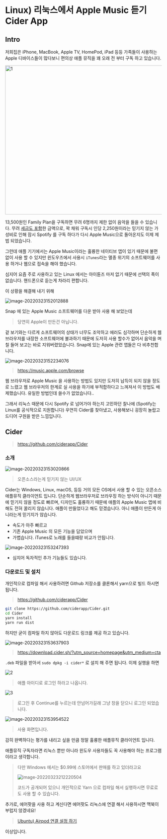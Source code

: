 # Linux) 리눅스에서 Apple Music 듣기 Cider App

## Intro

저희집은 iPhone, MacBook, Apple TV, HomePod, iPad 등등 가족들이 사용하는 Apple 디바이스들이 많다보니 편의상 애플 뮤직을  꽤 오래 전 부터 구독 하고 있습니다.

<img src=https://raw.githubusercontent.com/Shane-Park/mdblog/main/OS/linux/cider.assets/image-20220323151555440.webp width=750 height=480 alt=1>

13,500원인 Family Plan을 구독하면 무려 6명까지 제한 없이 음악을 들을 수 있습니다. 무려 <u>세금도 포함</u>한 금액으로, 꽉 채워 구독시 인당 2,250원이라는 믿기지 않는 가성비로 인해 잠시 Spotify 를 구독 하다가 다시 Apple Music으로 돌아온지도 이제 제법 되었습니다.

그런데 애플 기기에서는 Apple Music이라는 훌륭한 네이티브 앱이 있기 때문에 불편 없이 사용 할 수 있지만 윈도우즈에서 사용시 `iTunes`라는 멸종 위기의 소프트웨어를 사용 하거나 웹으로 접속을 해야 했습니다.

심지어 요즘 주로 사용하고 있는 Linux 에서는 아이튠즈 마저 없기 때문에 선택의 폭이 없습니다. 핸드폰으로 듣는게 차라리 편합니다.

이 상황을 해결해 내기 위해

![image-20220323152012888](https://raw.githubusercontent.com/Shane-Park/mdblog/main/OS/linux/cider.assets/image-20220323152012888.webp)

Snap 에 있는 Apple Music 소프트웨어를 다운 받아 사용 해 보았는데

> 당연히 Apple이 만든건 아닙니다.

겉 보기와는 다르게 소프트웨어의 상태가 너무도 조악하고 에러도 심각하며 단순하게 웹 브라우저를 내장한 소프트웨어에 불과하기 때문에 도저히 사용 할수가 없어서 음악을 며칠 들어 보고는 바로 지워버렸었습니다. Snap에 있는 Apple 관련 앱들은 다 비추천합니다.

![image-20220323152234076](https://raw.githubusercontent.com/Shane-Park/mdblog/main/OS/linux/cider.assets/image-20220323152234076.webp)

> https://music.apple.com/browse

웹 브라우저로 Apple Music 을 사용하는 방법도 있지만 도저히 납득이 되지 않을 정도로 느렸고 웹 브라우저의 한계로 실 사용을 하기에 부적합하다고 느껴져서 이 방법도 배제했습니다. 유일한 방법인데 쓸수가 없었습니다..

그래서 리눅스 때문에 다시 Spotify 로 넘어가야 하는지 고민하던 찰나에 (Spotify는 Linux를 공식적으로 지원합니다) 우연히 Cider를 찾아냈고, 사용해보니 굉장히 놀랍고 드디어 구원을 받은 느낌입니다. 

## Cider

> https://github.com/ciderapp/Cider

### 소개

![image-20220323153020866](https://raw.githubusercontent.com/Shane-Park/mdblog/main/OS/linux/cider.assets/image-20220323153020866.webp)

> 오픈소스라는게 믿기지 않는 UI/UX

Cider는 Windows, Linux, macOS, 등등 거의 모든 OS에서 사용 할 수 있는 오픈소스 애플뮤직 클라이언트 입니다. 단순하게 웹브라우저로 브라우징 하는 방식이 아니기 때문에 믿기지 않을 정도로 빠르며, 디자인도 훌륭하기 때문에 애플의 Apple Music 앱에 비해도 전혀 꿀리지 않습니다. 애플이 만들었다고 해도 믿겠습니다. 아니 애플이 만든게 아니라는게 믿기지가 않습니다.

- 속도가 아주 빠르고
- 기존 Apple Music 의 모든 기능을 담았으며
- 가볍습니다. iTunes로 노래를 들을떄랑 비교가 안됩니다.

![image-20220323153247393](https://raw.githubusercontent.com/Shane-Park/mdblog/main/OS/linux/cider.assets/image-20220323153247393.webp)

- 심지어 독자적인 추가 기능들도 있습니다.

### 다운로드 및 설치

개인적으로 컴파일 해서 사용하려면 Github 저장소를 클론해서 yarn으로 빌드 하시면 됩니다.

> https://github.com/ciderapp/Cider

```bash
git clone https://github.com/ciderapp/Cider.git
cd Cider
yarn install
yarn run dist
```

하지만 굳이 컴파일 하지 않아도 다운로드 링크를 제공 하고 있습니다.

![image-20220323153637903](https://raw.githubusercontent.com/Shane-Park/mdblog/main/OS/linux/cider.assets/image-20220323153637903.webp)

> https://download.cider.sh/?utm_source=homepage&utm_medium=cta

`.deb` 파일을 받아서 `sudo dpkg -i cider*` 로 설치 해 주면 됩니다. 이제 실행을 하면

![2](https://raw.githubusercontent.com/Shane-Park/mdblog/main/OS/linux/cider.assets/2.webp)

> 애플 아이디로 로그인 하라고 나옵니다.

![3](https://raw.githubusercontent.com/Shane-Park/mdblog/main/OS/linux/cider.assets/3.webp)

> 로그인 후 Continue를 누르는데 안넘어가길래 그냥 창을 닫으니 로그인 되었습니다.

![image-20220323153954522](https://raw.githubusercontent.com/Shane-Park/mdblog/main/OS/linux/cider.assets/image-20220323153954522.webp)

>  사용 화면입니다.

감히 완벽하다는 평가를 내리고 싶을 만큼 정말 훌륭한 애플뮤직 클라이언트 입니다.

애플뮤직 구독자라면 리눅스 뿐만 아니라 윈도우 사용자들도 꼭 사용해야 하는 프로그램이라고 생각합니다.

> 다만 Windows 에서는 $0.99에 스토어에서 판매를 하고 있더라고요
>
> ![image-20220323212220504](https://raw.githubusercontent.com/Shane-Park/mdblog/main/OS/linux/cider.assets/image-20220323212220504.webp)
>
> 코드가 공개되어 있으니 개인적으로 Yarn 으로 컴파일 해서 실행하시면 무료로도 사용 할 수 있습니다.

추가로, 에어팟을 사용 하고 계신다면 에어팟도 리눅스에 연결 해서 사용하시면 맥북이 부럽지 않겠네요!

> [Ubuntu) Airpod 연결 설정 하기](https://shanepark.tistory.com/346)

이상입니다.